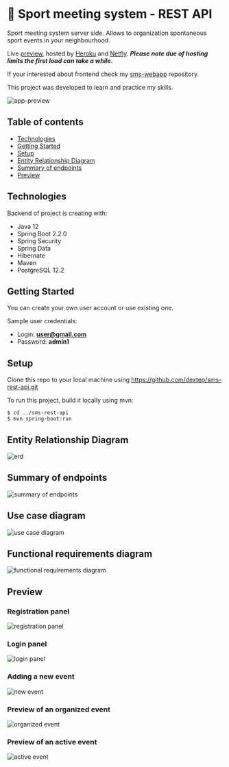 # 🏃 Sport meeting system - REST API

Sport meeting system server side. 
Allows to organization spontaneous sport events in your neighbourhood.

Live [preview](https://sportmeetingsystem.netlify.app), hosted by [Heroku](https://www.heroku.com/) and [Netfly](https://www.netlify.com/). 
__*Please note due of hosting limits the first load can take a while.*__

If your interested about frontend check my [sms-webapp](https://github.com/dextep/sms-webapp) repository.

This project was developed to learn and practice my skills.

![app-preview](https://i.ibb.co/zXDFfms/5.png)


## Table of contents

* [Technologies](#technologies)
* [Getting Started](#getting-started)
* [Setup](#setup)
* [Entity Relationship Diagram](#entity-Relationship-diagram)
* [Summary of endpoints](#summary-of-endpoints)
* [Preview](#preview)

## Technologies

Backend of project is creating with:

* Java 12
* Spring Boot 2.2.0
* Spring Security
* Spring Data
* Hibernate
* Maven
* PostgreSQL 12.2

## Getting Started

You can create your own user account or use existing one.

Sample user credentials:

- Login: **user@gmail.com**
- Password: **admin1**

## Setup

Clone this repo to your local machine using https://github.com/dextep/sms-rest-api.git

To run this project, build it locally using mvn:
```
$ cd ../sms-rest-api
$ mvn spring-boot:run
```

## Entity Relationship Diagram

![erd](https://i.ibb.co/xGV2zMg/1.png)

## Summary of endpoints

![summary of endpoints](https://i.imgur.com/WhhM8uJ.jpg)

## Use case diagram

![use case diagram](https://i.ibb.co/J7d7KDK/2.png)

## Functional requirements diagram

![functional requirements diagram](https://i.ibb.co/n8ts1hs/3.png)

## Preview

### Registration panel

![registration panel](https://i.ibb.co/0KL2hvd/Screenshot-2020-04-26-at-16-11-01.png)

### Login panel

![login panel](https://i.ibb.co/GWb9MqX/Screenshot-2020-04-26-at-16-09-54.png)

### Adding a new event

![new event](https://i.ibb.co/5KnBxGy/3.png)

### Preview of an organized event

![organized event](https://i.ibb.co/HYTJd7b/4.png)

### Preview of an active event

![active event](https://i.ibb.co/zXDFfms/5.png)
